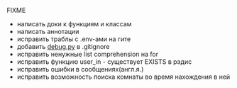 FIXME
 - написать доки к функциям и классам
 - написать аннотации
 - исправить траблы с .env-ами на гите
 - добавить [debug.py](https://github.com/severnayaluna/nude_chat/blob/dev-ImCocos%283.x%29/debug.py) в .gitignore
 - исправить ненужные list comprehension на for
 - исправить функцию user_in - существует EXISTS в рэдис
 - исправить ошибки в сообщениях(англ.я.)
 - исправить возможность поиска комнаты во время нахождения в ней
